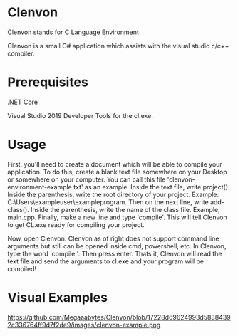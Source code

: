 # Clenvon
Clenvon stands for C Language Environment

Clenvon is a small C# application which assists with the visual studio c/c++ compiler.

# Prerequisites
.NET Core

Visual Studio 2019 Developer Tools for the cl.exe.

# Usage
First, you'll need to create a document which will be able to compile your application. To do this, create a blank text file somewhere on your Desktop or somewhere on your computer. You can call this file 'clenvon-environment-example.txt' as an example. Inside the text file, write project(). Inside the parenthesis, write the root directory of your project. Example: C:\Users\exampleuser\exampleprogram. Then on the next line, write add-class(). Inside the parenthesis, write the name of the class file. Example, main.cpp. Finally, make a new line and type 'compile'. This will tell Clenvon to get CL.exe ready for compiling your project.
  
Now, open Clenvon. Clenvon as of right does not support command line arguments but still can be opened inside cmd, powershell, etc. In Clenvon, type the word 'compile <directory of the text file you just created>'. Then press enter. Thats it, Clenvon will read the text file and send the arguments to cl.exe and your program will be compiled!
  
# Visual Examples
https://github.com/Megaaabytes/Clenvon/blob/17228d69624993d58384392c336764ff9d7f2de9/images/clenvon-example.png
